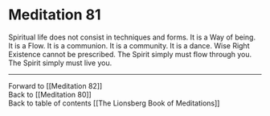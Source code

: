 # Meditation 81

Spiritual life does not consist in techniques and forms. It is a Way of being. It is a Flow. It is a communion. It is a community. It is a dance. Wise Right Existence cannot be prescribed. The Spirit simply must flow through you. The Spirit simply must live you. 

___

Forward to [[Meditation 82]]  
Back to [[Meditation 80]]  
Back to table of contents [[The Lionsberg Book of Meditations]]  